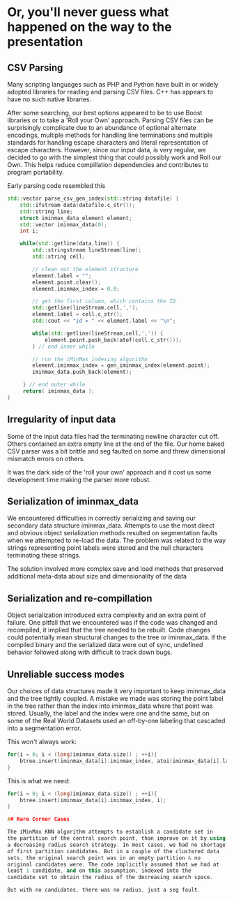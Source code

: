 # Or, you'll never guess what happened on the way to the presentation

## CSV Parsing

Many scripting languages such as PHP and Python have built in or 
widely adopted libraries for reading and parsing CSV files. 
C++ has appears to have no such native libraries.

After some searching, our best options appeared to be to use 
Boost libraries or to take a 'Roll your Own' approach. 
Parsing CSV files can be surprisingly complicate due to 
an abundance of optional alternate encodings, multiple methods for 
handling line terminations and multiple standards for handling 
escape characters and literal representation of escape characters. 
However, since our input data, is very regular, we decided to go with 
the simplest thing that could possibly work and Roll our Own. 
This helps reduce compillation dependencies and contributes to 
program portability.

Early parsing code resembled this 

```C++ 
std::vector parse_csv_gen_index(std::string datafile) { 
    std::ifstream data(datafile.c_str()); 
    std::string line; 
    struct iminmax_data_element element; 
    std::vector iminmax_data(0); 
    int i;

    while(std::getline(data,line)) { 
        std::stringstream lineStream(line); 
        std::string cell; 

        // clean out the element structure 
        element.label = ""; 
        element.point.clear(); 
        element.iminmax_index = 0.0;

        // get the first column, which contains the ID
        std::getline(lineStream,cell,',');
        element.label = cell.c_str();
        std::cout << "id = " << element.label << "\n";

        while(std::getline(lineStream,cell,',')) {
            element.point.push_back(atof(cell.c_str()));
        } // end inner while

        // run the iMinMax indexing algorithm
        element.iminmax_index = gen_iminmax_index(element.point);
        iminmax_data.push_back(element);

     } // end outer while
     return( iminmax_data ); 
}

```

## Irregularity of input data

Some of the input data files had the terminating newline 
character cut off. Others contained an extra empty line at the 
end of the file. Our home baked CSV parser was a bit brittle 
and seg faulted on some and threw dimensional mismatch errors on others.

It was the dark side of the 'roll your own' approach and it cost 
us some development time making the parser more robust.

## Serialization of iminmax_data

We encountered difficulties in correctly serializing and saving our 
secondary data structure iminmax_data. Attempts to use the most 
direct and obvious object serialization methods resulted on 
segmentation faults when we attempted to re-load the data. The 
problem was related to the way strings representing point labels 
were stored and the null characters terminating these strings.

The solution involved more complex save and load methods that 
preserved additional meta-data about size and dimensionality of the data

## Serialization and re-compillation

Object serialization introduced extra complexity and an extra 
point of failure. One pitfall that we encountered was if the 
code was changed and recompiled, it implied that the tree needed 
to be rebuilt. Code changes could potentially mean structural 
changes to the tree or iminmax_data. If the compiled binary 
and the serialized data were out of sync, undefined behavior 
followed along with difficult to track down bugs.

## Unreliable success modes

Our choices of data structures made it very important to keep 
iminmax_data and the tree tightly coupled. A mistake we made was 
storing the point label in the tree rather than the index into 
iminmax_data where that point was stored. Usually, the label and 
the index were one and the same, but on some of the 
Real World Datasets used an off-by-one labeling that 
cascaded into a segmentation error.

This won't always work: 

```C++
for(i = 0; i < (long)iminmax_data.size() ; ++i){ 
    btree.insert(iminmax_data[i].iminmax_index, atoi(iminmax_data[i].label.c_str())); 
}
```

This is what we need: 
```C++
for(i = 0; i < (long)iminmax_data.size() ; ++i){ 
    btree.insert(iminmax_data[i].iminmax_index, i); 
}

## Rare Corner Cases

The iMinMax KNN algorithm attempts to establish a candidate set in 
the partition of the central search point, than improve on it by using 
a decreasing radius search strategy. In most cases, we had no shortage 
of first partition candidates. But in a couple of the clustered data 
sets, the original search point was in an empty partition & no 
original candidates were. The code implicitly assumed that we had at 
least 1 candidate, and on this assumption, indexed into the 
candidate set to obtain the radius of the decreasing search space.

But with no candidates, there was no radius, just a seg fault.

